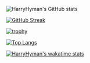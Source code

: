 ![HarryHyman's GitHub stats](https://github-readme-stats-harryhyman.vercel.app/api?username=HarryHyman&show_icons=true&count_private=true&theme=nord&hide_border=true)

[![GitHub Streak](https://github-readme-streak-stats.herokuapp.com?user=HarryHyman&theme=nord&hide_border=true)](https://git.io/streak-stats)

[![trophy](https://github-profile-trophy.vercel.app/?username=HarryHyman&theme=nord&no-frame=true)](https://github.com/ryo-ma/github-profile-trophy)

[![Top Langs](https://github-readme-stats-harryhyman.vercel.app/api/top-langs/?username=HarryHyman&theme=nord&hide_border=true)](https://github.com/anuraghazra/github-readme-stats)

[![HarryHyman's wakatime stats](https://github-readme-stats-harryhyman.vercel.app/api/wakatime?username=HarryHyman)](https://github.com/anuraghazra/github-readme-stats)
